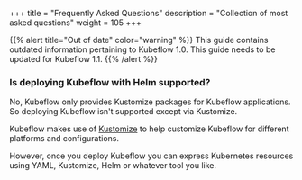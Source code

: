 +++
title = "Frequently Asked Questions"
description = "Collection of most asked questions"
weight = 105
+++

{{% alert title="Out of date" color="warning" %}}
This guide contains outdated information pertaining to Kubeflow 1.0. This guide
needs to be updated for Kubeflow 1.1.
{{% /alert %}}



### Is deploying Kubeflow with Helm supported?

No, Kubeflow only provides Kustomize packages for Kubeflow applications. So deploying Kubeflow isn't supported except via Kustomize.

Kubeflow makes use of [Kustomize](https://kustomize.io/) to help customize Kubeflow for different platforms and configurations.

However, once you deploy Kubeflow you can express Kubernetes resources using YAML, Kustomize, Helm or whatever tool you like.
